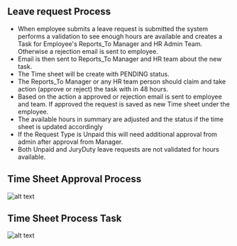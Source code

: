 Leave request Process
-------- 

- When employee submits a leave request is submitted the system performs a validation to see enough hours are available and creates a Task for Employee's Reports_To Manager and HR Admin Team. Otherwise a rejection email is sent to employee.
- Email is then sent to Reports_To Manager and HR team about the new task.
- The Time sheet will be create with PENDING status.
- The Reports_To Manager or any HR team person should claim and take action (approve or reject) the task with in 48 hours.
- Based on the action a approved or rejection email is sent to employee and team. If approved the request is saved as new Time sheet under the employee.
- The available hours in summary are adjusted and the status if the time sheet is updated accordingly
- If the Request Type is Unpaid this will need additional approval from admin after approval from Manager.
- Both Unpaid and JuryDuty leave requests are not validated for hours available.

Time Sheet Approval Process
----
![alt text](../../images/timesheets/corp-emp-leave-request-process.png "Time")

Time Sheet Process Task
----
![alt text](../../images/timesheets/leave-request-approval-task.png "Time")

